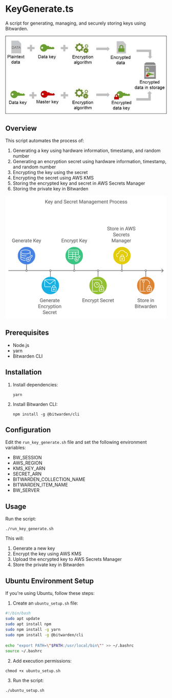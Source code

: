 # KeyGenerate.ts


A script for generating, managing, and securely storing keys using Bitwarden.

![KeyGenerate.ts Flowchart](image.png)

## Overview

This script automates the process of:
1. Generating a key using hardware information, timestamp, and random number
2. Generating an encryption secret using hardware information, timestamp, and random number
3. Encrypting the key using the secret
4. Encrypting the secret using AWS KMS
5. Storing the encrypted key and secret in AWS Secrets Manager
6. Storing the private key in Bitwarden

![KeyGenerate.ts Flowchart](script_flow.png)

## Prerequisites

- Node.js
- yarn
- Bitwarden CLI

## Installation

1. Install dependencies:
   ```
   yarn
   ```

2. Install Bitwarden CLI:
   ```
   npm install -g @bitwarden/cli
   ```

## Configuration

Edit the `run_key_generate.sh` file and set the following environment variables:

- BW_SESSION
- AWS_REGION
- KMS_KEY_ARN
- SECRET_ARN
- BITWARDEN_COLLECTION_NAME
- BITWARDEN_ITEM_NAME
- BW_SERVER

## Usage

Run the script:
```
./run_key_generate.sh
```

This will:
1. Generate a new key
2. Encrypt the key using AWS KMS
3. Upload the encrypted key to AWS Secrets Manager
4. Store the private key in Bitwarden


## Ubuntu Environment Setup

If you're using Ubuntu, follow these steps:

1. Create an `ubuntu_setup.sh` file:

```bash
#!/bin/bash
sudo apt update
sudo apt install npm
sudo npm install -g yarn
sudo npm install -g @bitwarden/cli

echo "export PATH=\"$PATH:/usr/local/bin\"" >> ~/.bashrc
source ~/.bashrc
```

2. Add execution permissions:

```
chmod +x ubuntu_setup.sh
```

3. Run the script:

```
./ubuntu_setup.sh
```
